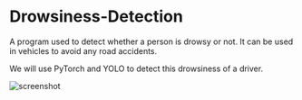 # Drowsiness-Detection
A program used to detect whether a person is drowsy or not.
It can be used in vehicles to avoid any road accidents.

We will use PyTorch and YOLO to detect this drowsiness of a driver.

![screenshot](https://user-images.githubusercontent.com/88229477/236658516-069be748-ab26-4d9f-b94e-03b6cbd37be6.png)
